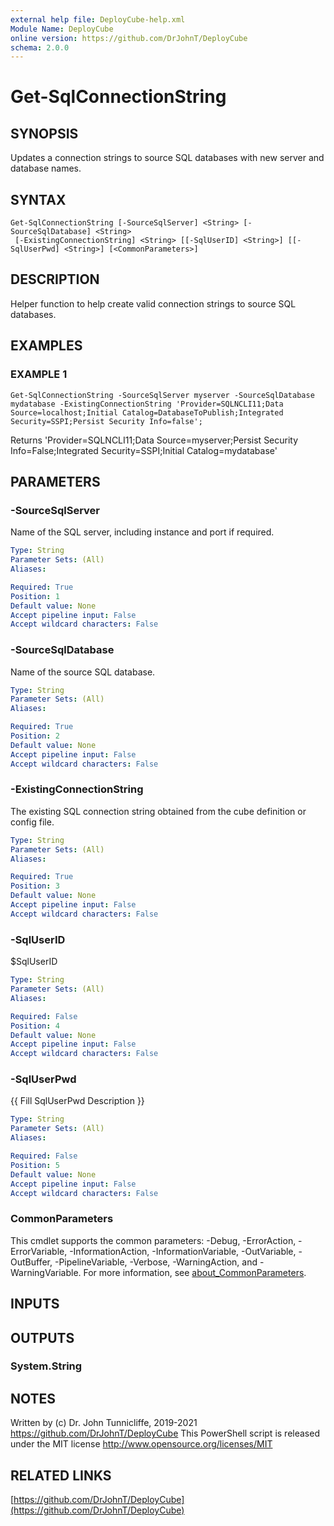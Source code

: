 ```yaml
---
external help file: DeployCube-help.xml
Module Name: DeployCube
online version: https://github.com/DrJohnT/DeployCube
schema: 2.0.0
---
```


# Get-SqlConnectionString

## SYNOPSIS
Updates a connection strings to source SQL databases with new server and database names.

## SYNTAX

```
Get-SqlConnectionString [-SourceSqlServer] <String> [-SourceSqlDatabase] <String>
 [-ExistingConnectionString] <String> [[-SqlUserID] <String>] [[-SqlUserPwd] <String>] [<CommonParameters>]
```

## DESCRIPTION
Helper function to help create valid connection strings to source SQL databases.

## EXAMPLES

### EXAMPLE 1
```
Get-SqlConnectionString -SourceSqlServer myserver -SourceSqlDatabase mydatabase -ExistingConnectionString 'Provider=SQLNCLI11;Data Source=localhost;Initial Catalog=DatabaseToPublish;Integrated Security=SSPI;Persist Security Info=false';
```

Returns
'Provider=SQLNCLI11;Data Source=myserver;Persist Security Info=False;Integrated Security=SSPI;Initial Catalog=mydatabase'

## PARAMETERS

### -SourceSqlServer
Name of the SQL server, including instance and port if required.

```yaml
Type: String
Parameter Sets: (All)
Aliases:

Required: True
Position: 1
Default value: None
Accept pipeline input: False
Accept wildcard characters: False
```

### -SourceSqlDatabase
Name of the source SQL database.

```yaml
Type: String
Parameter Sets: (All)
Aliases:

Required: True
Position: 2
Default value: None
Accept pipeline input: False
Accept wildcard characters: False
```

### -ExistingConnectionString
The existing SQL connection string obtained from the cube definition or config file.

```yaml
Type: String
Parameter Sets: (All)
Aliases:

Required: True
Position: 3
Default value: None
Accept pipeline input: False
Accept wildcard characters: False
```

### -SqlUserID
$SqlUserID

```yaml
Type: String
Parameter Sets: (All)
Aliases:

Required: False
Position: 4
Default value: None
Accept pipeline input: False
Accept wildcard characters: False
```

### -SqlUserPwd
{{ Fill SqlUserPwd Description }}

```yaml
Type: String
Parameter Sets: (All)
Aliases:

Required: False
Position: 5
Default value: None
Accept pipeline input: False
Accept wildcard characters: False
```

### CommonParameters
This cmdlet supports the common parameters: -Debug, -ErrorAction, -ErrorVariable, -InformationAction, -InformationVariable, -OutVariable, -OutBuffer, -PipelineVariable, -Verbose, -WarningAction, and -WarningVariable. For more information, see [about_CommonParameters](http://go.microsoft.com/fwlink/?LinkID=113216).

## INPUTS

## OUTPUTS

### System.String
## NOTES
Written by (c) Dr.
John Tunnicliffe, 2019-2021 https://github.com/DrJohnT/DeployCube
This PowerShell script is released under the MIT license http://www.opensource.org/licenses/MIT

## RELATED LINKS

[https://github.com/DrJohnT/DeployCube](https://github.com/DrJohnT/DeployCube)

